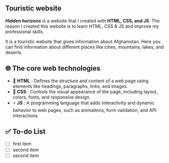 ## Touristic website

***Hidden horizons*** is a website that I created with **HTML, CSS, and JS**. The reason I created this website is to learn HTML, CSS & JS and improve my professional skills.

It is a touristic website that gives information about Afghanistan. Here you can find information about different places like cities, mountains, lakes, and deserts.

## 🌐 The core web technologies

- 📄 **HTML** : Defines the structure and content of a web page using elements like headings, paragraphs, links, and images.
- 🎨 **CSS** : Controls the visual appearance of the page, including layout, colors, fonts, and responsive design.
- ⚡ **JS** : A programming language that adds interactivity and dynamic behavior to web pages, such as animations, form validation, and API interactions.


## ✅ To-do List 
- [ ] first item
- [ ] second item
- [ ] second item
